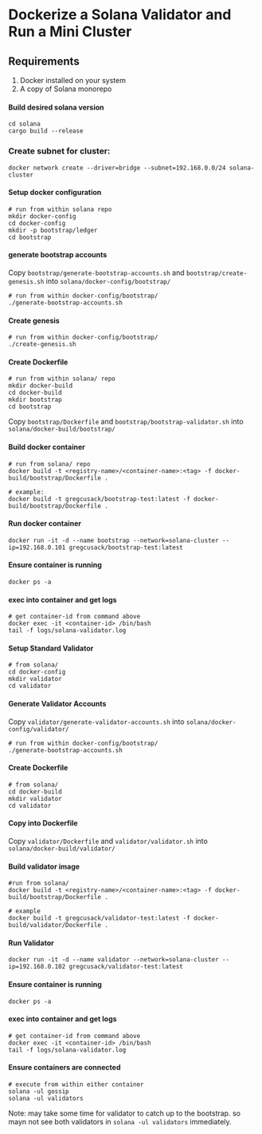 # Dockerize a Solana Validator and Run a Mini Cluster

## Requirements
1) Docker installed on your system
2) A copy of Solana monorepo

#### Build desired solana version
```
cd solana
cargo build --release
```

### Create subnet for cluster:
```
docker network create --driver=bridge --subnet=192.168.0.0/24 solana-cluster
```

#### Setup docker configuration
```
# run from within solana repo
mkdir docker-config
cd docker-config
mkdir -p bootstrap/ledger
cd bootstrap
```

#### generate bootstrap accounts
Copy `bootstrap/generate-bootstrap-accounts.sh` and `bootstrap/create-genesis.sh` into `solana/docker-config/bootstrap/`
```
# run from within docker-config/bootstrap/
./generate-bootstrap-accounts.sh
```

#### Create genesis
```
# run from within docker-config/bootstrap/
./create-genesis.sh
```

#### Create Dockerfile
```
# run from within solana/ repo
mkdir docker-build
cd docker-build
mkdir bootstrap
cd bootstrap
```

Copy `bootstrap/Dockerfile` and `bootstrap/bootstrap-validator.sh` into `solana/docker-build/bootstrap/`

#### Build docker container
```
# run from solana/ repo
docker build -t <registry-name>/<container-name>:<tag> -f docker-build/bootstrap/Dockerfile .

# example:
docker build -t gregcusack/bootstrap-test:latest -f docker-build/bootstrap/Dockerfile .
```

#### Run docker container
```
docker run -it -d --name bootstrap --network=solana-cluster --ip=192.168.0.101 gregcusack/bootstrap-test:latest
```

#### Ensure container is running
```
docker ps -a
```

#### exec into container and get logs
```
# get container-id from command above
docker exec -it <container-id> /bin/bash
tail -f logs/solana-validator.log
```

#### Setup Standard Validator
```
# from solana/
cd docker-config
mkdir validator
cd validator
```

#### Generate Validator Accounts
Copy `validator/generate-validator-accounts.sh` into `solana/docker-config/validator/`
```
# run from within docker-config/bootstrap/
./generate-bootstrap-accounts.sh
```

#### Create Dockerfile
```
# from solana/
cd docker-build
mkdir validator
cd validator
```

#### Copy into Dockerfile
Copy `validator/Dockerfile` and `validator/validator.sh` into `solana/docker-build/validator/`

#### Build validator image
```
#run from solana/
docker build -t <registry-name>/<container-name>:<tag> -f docker-build/bootstrap/Dockerfile .

# example
docker build -t gregcusack/validator-test:latest -f docker-build/validator/Dockerfile .
```

#### Run Validator
```
docker run -it -d --name validator --network=solana-cluster --ip=192.168.0.102 gregcusack/validator-test:latest
```

#### Ensure container is running
```
docker ps -a
```

#### exec into container and get logs
```
# get container-id from command above
docker exec -it <container-id> /bin/bash
tail -f logs/solana-validator.log
```

#### Ensure containers are connected
```
# execute from within either container
solana -ul gossip
solana -ul validators
```

Note: may take some time for validator to catch up to the bootstrap. so mayn not see both validators in `solana -ul validators` immediately.
